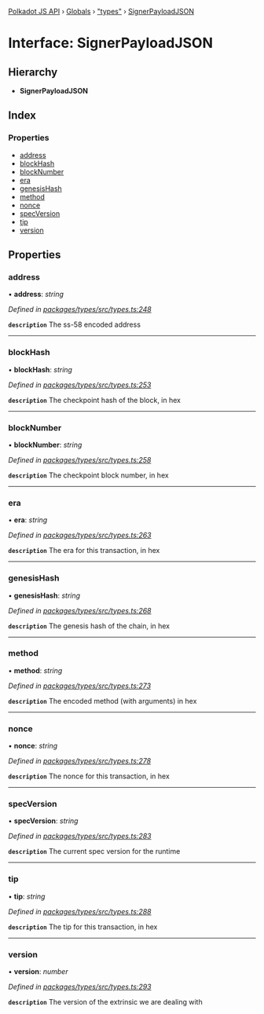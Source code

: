 [Polkadot JS API](../README.md) › [Globals](../globals.md) › ["types"](../modules/_types_.md) › [SignerPayloadJSON](_types_.signerpayloadjson.md)

# Interface: SignerPayloadJSON

## Hierarchy

* **SignerPayloadJSON**

## Index

### Properties

* [address](_types_.signerpayloadjson.md#address)
* [blockHash](_types_.signerpayloadjson.md#blockhash)
* [blockNumber](_types_.signerpayloadjson.md#blocknumber)
* [era](_types_.signerpayloadjson.md#era)
* [genesisHash](_types_.signerpayloadjson.md#genesishash)
* [method](_types_.signerpayloadjson.md#method)
* [nonce](_types_.signerpayloadjson.md#nonce)
* [specVersion](_types_.signerpayloadjson.md#specversion)
* [tip](_types_.signerpayloadjson.md#tip)
* [version](_types_.signerpayloadjson.md#version)

## Properties

###  address

• **address**: *string*

*Defined in [packages/types/src/types.ts:248](https://github.com/polkadot-js/api/blob/204cf6769d/packages/types/src/types.ts#L248)*

**`description`** The ss-58 encoded address

___

###  blockHash

• **blockHash**: *string*

*Defined in [packages/types/src/types.ts:253](https://github.com/polkadot-js/api/blob/204cf6769d/packages/types/src/types.ts#L253)*

**`description`** The checkpoint hash of the block, in hex

___

###  blockNumber

• **blockNumber**: *string*

*Defined in [packages/types/src/types.ts:258](https://github.com/polkadot-js/api/blob/204cf6769d/packages/types/src/types.ts#L258)*

**`description`** The checkpoint block number, in hex

___

###  era

• **era**: *string*

*Defined in [packages/types/src/types.ts:263](https://github.com/polkadot-js/api/blob/204cf6769d/packages/types/src/types.ts#L263)*

**`description`** The era for this transaction, in hex

___

###  genesisHash

• **genesisHash**: *string*

*Defined in [packages/types/src/types.ts:268](https://github.com/polkadot-js/api/blob/204cf6769d/packages/types/src/types.ts#L268)*

**`description`** The genesis hash of the chain, in hex

___

###  method

• **method**: *string*

*Defined in [packages/types/src/types.ts:273](https://github.com/polkadot-js/api/blob/204cf6769d/packages/types/src/types.ts#L273)*

**`description`** The encoded method (with arguments) in hex

___

###  nonce

• **nonce**: *string*

*Defined in [packages/types/src/types.ts:278](https://github.com/polkadot-js/api/blob/204cf6769d/packages/types/src/types.ts#L278)*

**`description`** The nonce for this transaction, in hex

___

###  specVersion

• **specVersion**: *string*

*Defined in [packages/types/src/types.ts:283](https://github.com/polkadot-js/api/blob/204cf6769d/packages/types/src/types.ts#L283)*

**`description`** The current spec version for  the runtime

___

###  tip

• **tip**: *string*

*Defined in [packages/types/src/types.ts:288](https://github.com/polkadot-js/api/blob/204cf6769d/packages/types/src/types.ts#L288)*

**`description`** The tip for this transaction, in hex

___

###  version

• **version**: *number*

*Defined in [packages/types/src/types.ts:293](https://github.com/polkadot-js/api/blob/204cf6769d/packages/types/src/types.ts#L293)*

**`description`** The version of the extrinsic we are dealing with
